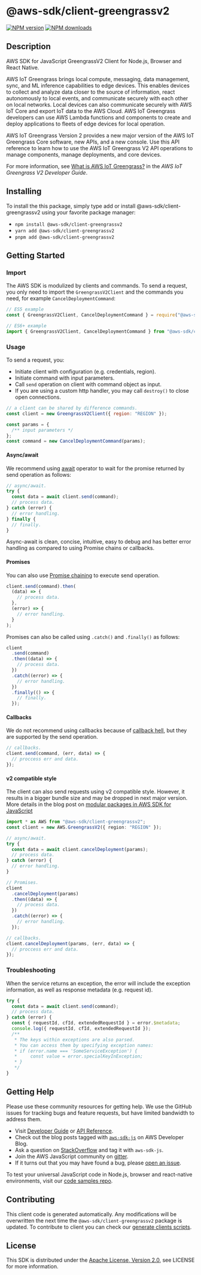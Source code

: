 # @aws-sdk/client-greengrassv2

[![NPM version](https://img.shields.io/npm/v/@aws-sdk/client-greengrassv2/latest.svg)](https://www.npmjs.com/package/@aws-sdk/client-greengrassv2)
[![NPM downloads](https://img.shields.io/npm/dm/@aws-sdk/client-greengrassv2.svg)](https://www.npmjs.com/package/@aws-sdk/client-greengrassv2)

## Description

AWS SDK for JavaScript GreengrassV2 Client for Node.js, Browser and React Native.

<p>AWS IoT Greengrass brings local compute, messaging, data management, sync, and ML inference capabilities
to edge devices. This enables devices to collect and analyze data closer to the source of
information, react autonomously to local events, and communicate securely with each other on
local networks. Local devices can also communicate securely with AWS IoT Core and export IoT data
to the AWS Cloud. AWS IoT Greengrass developers can use AWS Lambda functions and components to create and
deploy applications to fleets of edge devices for local operation.</p>
<p>AWS IoT Greengrass Version 2 provides a new major version of the AWS IoT Greengrass Core software, new APIs, and a new console.
Use this API reference to learn how to use the AWS IoT Greengrass V2 API operations to manage components,
manage deployments, and core devices.</p>
<p>For more information, see <a href="https://docs.aws.amazon.com/greengrass/v2/developerguide/what-is-iot-greengrass.html">What is AWS IoT Greengrass?</a> in
the <i>AWS IoT Greengrass V2 Developer Guide</i>.</p>

## Installing

To install the this package, simply type add or install @aws-sdk/client-greengrassv2
using your favorite package manager:

- `npm install @aws-sdk/client-greengrassv2`
- `yarn add @aws-sdk/client-greengrassv2`
- `pnpm add @aws-sdk/client-greengrassv2`

## Getting Started

### Import

The AWS SDK is modulized by clients and commands.
To send a request, you only need to import the `GreengrassV2Client` and
the commands you need, for example `CancelDeploymentCommand`:

```js
// ES5 example
const { GreengrassV2Client, CancelDeploymentCommand } = require("@aws-sdk/client-greengrassv2");
```

```ts
// ES6+ example
import { GreengrassV2Client, CancelDeploymentCommand } from "@aws-sdk/client-greengrassv2";
```

### Usage

To send a request, you:

- Initiate client with configuration (e.g. credentials, region).
- Initiate command with input parameters.
- Call `send` operation on client with command object as input.
- If you are using a custom http handler, you may call `destroy()` to close open connections.

```js
// a client can be shared by difference commands.
const client = new GreengrassV2Client({ region: "REGION" });

const params = {
  /** input parameters */
};
const command = new CancelDeploymentCommand(params);
```

#### Async/await

We recommend using [await](https://developer.mozilla.org/en-US/docs/Web/JavaScript/Reference/Operators/await)
operator to wait for the promise returned by send operation as follows:

```js
// async/await.
try {
  const data = await client.send(command);
  // process data.
} catch (error) {
  // error handling.
} finally {
  // finally.
}
```

Async-await is clean, concise, intuitive, easy to debug and has better error handling
as compared to using Promise chains or callbacks.

#### Promises

You can also use [Promise chaining](https://developer.mozilla.org/en-US/docs/Web/JavaScript/Guide/Using_promises#chaining)
to execute send operation.

```js
client.send(command).then(
  (data) => {
    // process data.
  },
  (error) => {
    // error handling.
  }
);
```

Promises can also be called using `.catch()` and `.finally()` as follows:

```js
client
  .send(command)
  .then((data) => {
    // process data.
  })
  .catch((error) => {
    // error handling.
  })
  .finally(() => {
    // finally.
  });
```

#### Callbacks

We do not recommend using callbacks because of [callback hell](http://callbackhell.com/),
but they are supported by the send operation.

```js
// callbacks.
client.send(command, (err, data) => {
  // proccess err and data.
});
```

#### v2 compatible style

The client can also send requests using v2 compatible style.
However, it results in a bigger bundle size and may be dropped in next major version. More details in the blog post
on [modular packages in AWS SDK for JavaScript](https://aws.amazon.com/blogs/developer/modular-packages-in-aws-sdk-for-javascript/)

```ts
import * as AWS from "@aws-sdk/client-greengrassv2";
const client = new AWS.GreengrassV2({ region: "REGION" });

// async/await.
try {
  const data = await client.cancelDeployment(params);
  // process data.
} catch (error) {
  // error handling.
}

// Promises.
client
  .cancelDeployment(params)
  .then((data) => {
    // process data.
  })
  .catch((error) => {
    // error handling.
  });

// callbacks.
client.cancelDeployment(params, (err, data) => {
  // proccess err and data.
});
```

### Troubleshooting

When the service returns an exception, the error will include the exception information,
as well as response metadata (e.g. request id).

```js
try {
  const data = await client.send(command);
  // process data.
} catch (error) {
  const { requestId, cfId, extendedRequestId } = error.$metadata;
  console.log({ requestId, cfId, extendedRequestId });
  /**
   * The keys within exceptions are also parsed.
   * You can access them by specifying exception names:
   * if (error.name === 'SomeServiceException') {
   *     const value = error.specialKeyInException;
   * }
   */
}
```

## Getting Help

Please use these community resources for getting help.
We use the GitHub issues for tracking bugs and feature requests, but have limited bandwidth to address them.

- Visit [Developer Guide](https://docs.aws.amazon.com/sdk-for-javascript/v3/developer-guide/welcome.html)
  or [API Reference](https://docs.aws.amazon.com/AWSJavaScriptSDK/v3/latest/index.html).
- Check out the blog posts tagged with [`aws-sdk-js`](https://aws.amazon.com/blogs/developer/tag/aws-sdk-js/)
  on AWS Developer Blog.
- Ask a question on [StackOverflow](https://stackoverflow.com/questions/tagged/aws-sdk-js) and tag it with `aws-sdk-js`.
- Join the AWS JavaScript community on [gitter](https://gitter.im/aws/aws-sdk-js-v3).
- If it turns out that you may have found a bug, please [open an issue](https://github.com/aws/aws-sdk-js-v3/issues/new/choose).

To test your universal JavaScript code in Node.js, browser and react-native environments,
visit our [code samples repo](https://github.com/aws-samples/aws-sdk-js-tests).

## Contributing

This client code is generated automatically. Any modifications will be overwritten the next time the `@aws-sdk/client-greengrassv2` package is updated.
To contribute to client you can check our [generate clients scripts](https://github.com/aws/aws-sdk-js-v3/tree/main/scripts/generate-clients).

## License

This SDK is distributed under the
[Apache License, Version 2.0](http://www.apache.org/licenses/LICENSE-2.0),
see LICENSE for more information.
